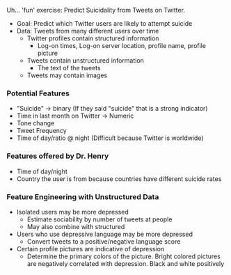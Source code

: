 Uh... 'fun' exercise: Predict Suicidality from Tweets on Twitter.
- Goal: Predict which Twitter users are likely to attempt suicide
- Data: Tweets from many different users over time
	- Twitter profiles contain structured information
		- Log-on times, Log-on server location, profile name, profile picture
	- Tweets contain unstructured information
		- The text of the tweets
	- Tweets may contain images
### Potential Features
- "Suicide" -> binary (If they said "suicide" that is a strong indicator)
- Time in last month on Twitter -> Numeric
- Tone change
- Tweet Frequency
- Time of day/ratio @ night (Difficult because Twitter is worldwide)

### Features offered by Dr. Henry
- Time of day/night
- Country the user is from because countries have different suicide rates

### Feature Engineering with Unstructured Data
- Isolated users may be more depressed
	- Estimate sociability by number of tweets at people
	- May also combine with structured
- Users who use depressive language may be more depressed
	- Convert tweets to a positive/negative language score
- Certain profile pictures are indicative of depression
	- Determine the primary colors of the picture. Bright colored pictures are negatively correlated with depression. Black and white positively
